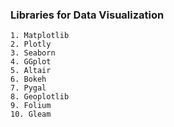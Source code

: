 ### Libraries for Data Visualization
    1. Matplotlib
    2. Plotly
    3. Seaborn
    4. GGplot
    5. Altair
    6. Bokeh
    7. Pygal
    8. Geoplotlib
    9. Folium
    10. Gleam

